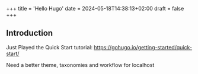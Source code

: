 +++
title = 'Hello Hugo'
date = 2024-05-18T14:38:13+02:00
draft = false
+++
## Introduction


Just Played the Quick Start tutorial:
https://gohugo.io/getting-started/quick-start/

Need a better theme, 
taxonomies and workflow for localhost